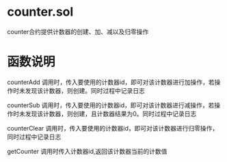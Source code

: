 # counter.sol
counter合约提供计数器的创建、加、减以及归零操作

# 函数说明
counterAdd
调用时，传入要使用的计数器id，即可对该计数器进行加操作，若操作时未发现该计数器，则创建。同时过程中记录日志

counterSub
调用时，传入要使用的计数器id，即可对该计数器进行减操作，若操作时未发现该计数器，则创建，且计数器结果为0。同时过程中记录日志

counterClear
调用时，传入要使用的计数器id，即可对该计数器进行归零操作，同时过程中记录日志

getCounter
调用时传入计数器id,返回该计数器当前的计数值